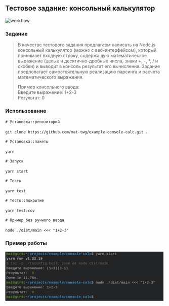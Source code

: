 ## Тестовое задание: консольный калькулятор

![workflow](https://github.com/mat-twg/example-console-calc/actions/workflows/master.yaml/badge.svg)

### Задание

> В качестве тестового задания предлагаем написать на Node.js консольный калькулятор (можно с веб-интерфейсом), который принимает входную строку, содержащую математическое выражение (целые и десятично-дробные числа, знаки +, -, *, / и скобки) и выводит в консоль результат его вычисления. Задание предполагает самостоятельную реализацию парсинга и расчета математического выражения.
>
> Пример консольного ввода: <br />
> Введите выражение: 1+2-3 <br />
> Результат: 0

### Использование
```shell
# Установка::репозиторий

git clone https://github.com/mat-twg/example-console-calc.git .
```
```shell
# Установка::пакеты

yarn
```
```shell
# Запуск

yarn start
```
```shell
# Тесты

yarn test
```
```shell
# Тесты::покрытие

yarn test:cov
```
```shell
# Пример без ручного ввода

node ./dist/main <<< "1+2-3"
```

### Пример работы
<img style="max-width: 500px; height: auto" alt="example" src="img.png"/>
